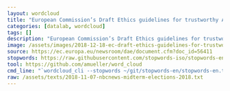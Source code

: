 ```yaml
---
layout: wordcloud
title: "European Commission’s Draft Ethics guidelines for trustworthy AI"
categories: [datalab, wordcloud]
tags: []
description: "European Commission’s Draft Ethics guidelines for trustworthy AI"
image: /assets/images/2018-12-18-ec-draft-ethics-guidelines-for-trustworthy-ai.jpg
source: https://ec.europa.eu/newsroom/dae/document.cfm?doc_id=56411
stopwords: https://raw.githubusercontent.com/stopwords-iso/stopwords-en/master/stopwords-en.txt
tool: https://github.com/amueller/word_cloud
cmd_line: "`wordcloud_cli --stopwords ~/git/stopwords-en/stopwords-en.txt --imagefile 2018-11-07-nbcnews-midterm-elections-2018.jpg --background black --width 1080 --height 1350 < 2018-11-07-nbcnews-midterm-elections-2018.txt`"
raw: /assets/texts/2018-11-07-nbcnews-midterm-elections-2018.txt
---
```

